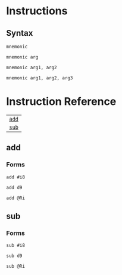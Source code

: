
Instructions
============

Syntax
------

```
mnemonic
```

```
mnemonic arg
```

```
mnemonic arg1, arg2
```

```
mnemonic arg1, arg2, arg3
```

Instruction Reference
=====================

|               |
|---------------|
| [`add`](#add) |
| [`sub`](#sub) |

add
---

### Forms

```
add #i8
```

```
add d9
```

```
add @Ri
```

sub
---

### Forms

```
sub #i8
```

```
sub d9
```

```
sub @Ri
```
